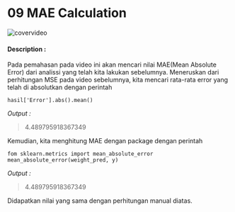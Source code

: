 # 09 MAE Calculation

![covervideo](http://bit.ly/makeaicovervideo)

#### **Description :**
Pada pemahasan pada video ini akan mencari nilai MAE(Mean Absolute Error) dari analissi yang telah kita lakukan sebelumnya. Meneruskan dari perhitungan MSE pada video sebelumnya, kita mencari rata-rata error yang telah di absolutkan dengan perintah

```
hasil['Error'].abs().mean()
```

*Output :* 

>4.489795918367349

Kemudian, kita menghitung MAE dengan package dengan perintah

```
fom sklearn.metrics import mean_absolute_error
mean_absolute_error(weight_pred, y)
```

*Output :* 

>4.489795918367349

Didapatkan nilai yang sama dengan perhitungan manual diatas. 